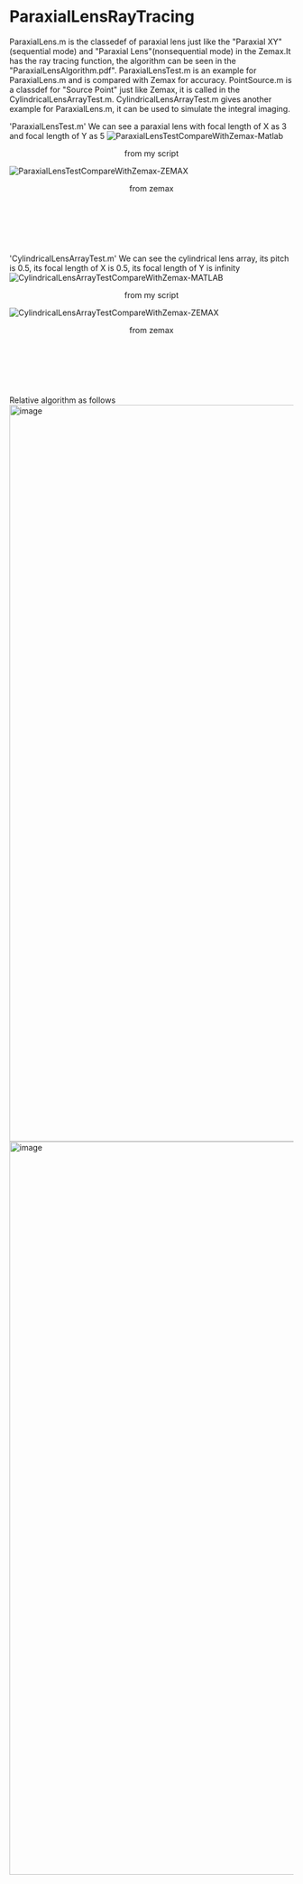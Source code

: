 # ParaxialLensRayTracing

ParaxialLens.m is the classedef of paraxial lens just like the 
 "Paraxial XY"(sequential mode) and "Paraxial Lens"(nonsequential mode)
in the Zemax.It has the ray tracing function, the algorithm can be seen
in the "ParaxialLensAlgorithm.pdf".
ParaxialLensTest.m is an example for ParaxialLens.m and is compared with
Zemax for accuracy.
PointSource.m is a classdef for "Source Point" just like Zemax, it is called
in the CylindricalLensArrayTest.m.
CylindricalLensArrayTest.m gives another example for ParaxialLens.m, it
can be used to simulate the integral imaging.

'ParaxialLensTest.m' We can see a paraxial lens with focal length of X as 3 and focal length of Y as 5
![ParaxialLensTestCompareWithZemax-Matlab](https://github.com/user-attachments/assets/4ca7fc7d-2092-4a15-b5ab-42139969e2a0)
<p align="center">from my script</p>

![ParaxialLensTestCompareWithZemax-ZEMAX](https://github.com/user-attachments/assets/e1e053e3-5776-4f94-a9a0-a3fcc5c26f39)
<p align="center">from zemax</p>

<p>&nbsp;</p>
<p>&nbsp;</p>
<p>&nbsp;</p>

'CylindricalLensArrayTest.m' We can see the cylindrical lens array, its pitch is 0.5, its focal length of X is 0.5, its focal length of Y is infinity  
![CylindricalLensArrayTestCompareWithZemax-MATLAB](https://github.com/user-attachments/assets/71026830-bdcb-471f-afcd-04abd9a669fa)
<p align="center">from my script</p>

![CylindricalLensArrayTestCompareWithZemax-ZEMAX](https://github.com/user-attachments/assets/bba2ae30-82f4-43c1-82a0-84325071e3cc)
<p align="center">from zemax</p>

<p>&nbsp;</p>
<p>&nbsp;</p>
<p>&nbsp;</p>

Relative algorithm as follows
<img width="998" height="1305" alt="image" src="https://github.com/user-attachments/assets/1e2d2890-3bbd-4888-b3a6-810e20e7c40d" />
<img width="998" height="1299" alt="image" src="https://github.com/user-attachments/assets/ee2d1340-e6ce-45c9-9805-f3dd2dcf530e" />
